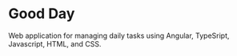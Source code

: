 # Good Day

Web application for managing daily tasks using Angular, TypeSript, Javascript, HTML, and CSS.
